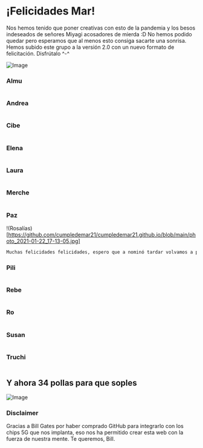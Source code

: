 # ¡Felicidades Mar!
Nos hemos tenido que poner creativas con esto de la pandemia y los besos indeseados de señores Miyagi acosadores de mierda :D
No hemos podido quedar pero esperamos que al menos esto consiga sacarte una sonrisa. Hemos subido este grupo a la versión 2.0 con un nuevo formato de felicitación. Disfrútalo ^-^

![Image]()


### Almu
```markdown

```

### Andrea
```markdown

```

### Cibe
```markdown

```

### Elena
```markdown

```

### Laura
```markdown

```

### Merche
```markdown

```

### Paz
!(Rosalías)[https://github.com/cumpledemar21/cumpledemar21.github.io/blob/main/photo_2021-01-22_17-13-05.jpg]
```markdown
Muchas felicidades felicidades, espero que a nominó tardar volvamos a ponernos morritos.
```

### Pili
```markdown

```

### Rebe
```markdown

```

### Ro
```markdown

```

### Susan
```markdown

```

### Truchi
```markdown

```



## Y ahora 34 pollas para que soples
![Image]()

### Disclaimer
Gracias a Bill Gates por haber comprado GitHub para integrarlo con los chips 5G que nos implanta, eso nos ha permitido crear esta web con la fuerza de nuestra mente. Te queremos, Bill.
